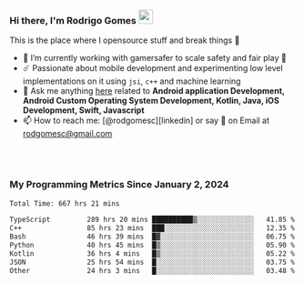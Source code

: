 
### Hi there, I'm Rodrigo Gomes <img src="https://media.giphy.com/media/hvRJCLFzcasrR4ia7z/giphy.gif" width="25px">
This is the place where I opensource stuff and break things 🤣
- 🔭 I’m currently working with gamersafer to scale safety and fair play 💜
- ☄️ Passionate about mobile development and experimenting low level implementations on it using `jsi`, `c++` and machine learning
- 💬 Ask me anything [here](https://github.com/rodgomesc/rodgomesc/issues) related to <b>Android application Development, Android Custom Operating System Development, Kotlin, Java, iOS Development, Swift, Javascript</b>
- 📫 How to reach me: [@rodgomesc][linkedin] or say 👋 on Email at [rodgomesc@gmail.com](mailto:rodgomesc@gmail.com)


<br/>

<!-- 
<picture>
  <img src="/github-metrics.svg" alt="Metrics">
</picture>
-->

</br>

### My Programming Metrics Since January 2, 2024 


<!--START_SECTION:waka-->

```txt
Total Time: 667 hrs 21 mins

TypeScript         289 hrs 20 mins ██████████▒░░░░░░░░░░░░░░   41.85 %
C++                85 hrs 23 mins  ███░░░░░░░░░░░░░░░░░░░░░░   12.35 %
Bash               46 hrs 39 mins  █▓░░░░░░░░░░░░░░░░░░░░░░░   06.75 %
Python             40 hrs 45 mins  █▒░░░░░░░░░░░░░░░░░░░░░░░   05.90 %
Kotlin             36 hrs 4 mins   █▒░░░░░░░░░░░░░░░░░░░░░░░   05.22 %
JSON               25 hrs 54 mins  █░░░░░░░░░░░░░░░░░░░░░░░░   03.75 %
Other              24 hrs 3 mins   █░░░░░░░░░░░░░░░░░░░░░░░░   03.48 %
```

<!--END_SECTION:waka-->
